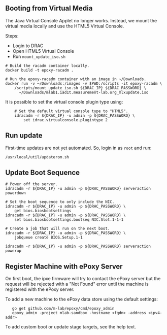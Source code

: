 
## Booting from Virtual Media

The Java Virtual Console Applet no longer works. Instead, we mount the virtual
media locally and use the HTML5 Virtual Console.

Steps:

* Login to DRAC
* Open HTML5 Virtual Console
* Run `mount_update_iso.sh`

```
# Build the racadm container locally.
docker build -t epoxy-racadm .

# Run the epoxy-racadm container with an image in ~/Downloads.
docker run -v ~/Downloads:/images -v $PWD:/scripts -it epoxy-racadm \
    /scripts/mount_update_iso.sh ${DRAC_IP} ${DRAC_PASSWORD} \
      ~/Downloads/mlab1.iad1t.measurement-lab.org_mlxupdate.iso
```

It is possible to set the virtual console plugin type using:
```
    # Set the default virtual console type to "HTML5".
    idracadm -r ${DRAC_IP} -u admin -p ${DRAC_PASSWORD} \
        set idrac.virtualconsole.plugintype 2
```

## Run update

First-time updates are not yet automated. So, login in as `root` and run:

```
/usr/local/util/updaterom.sh
```

## Update Boot Sequence

```
# Power off the server.
idracadm -r ${DRAC_IP} -u admin -p ${DRAC_PASSWORD} serveraction powerdown

# Set the boot sequence to only include the NIC.
idracadm -r ${DRAC_IP} -u admin -p ${DRAC_PASSWORD} \
    get bios.biosbootsettings
idracadm -r ${DRAC_IP} -u admin -p ${DRAC_PASSWORD} \
    set bios.biosbootsettings.bootseq NIC.Slot.1-1-1

# Create a job that will run on the next boot.
idracadm -r ${DRAC_IP} -u admin -p ${DRAC_PASSWORD} \
    jobqueue create BIOS.Setup.1-1

idracadm -r ${DRAC_IP} -u admin -p ${DRAC_PASSWORD} serveraction powerup

```

## Register Machine with ePoxy Server

On first boot, the ipxe firmware will try to contact the ePoxy server but the
request will be rejected with a "Not Found" error until the machine is
registered with the ePoxy server.

To add a new machine to the ePoxy data store using the default settings:
```
   go get github.com/m-lab/epoxy/cmd/epoxy_admin
   epoxy_admin -project mlab-sandbox -hostname <fqdn> -address <ipv4-addr>
```

To add custom boot or update stage targets, see the help text.

